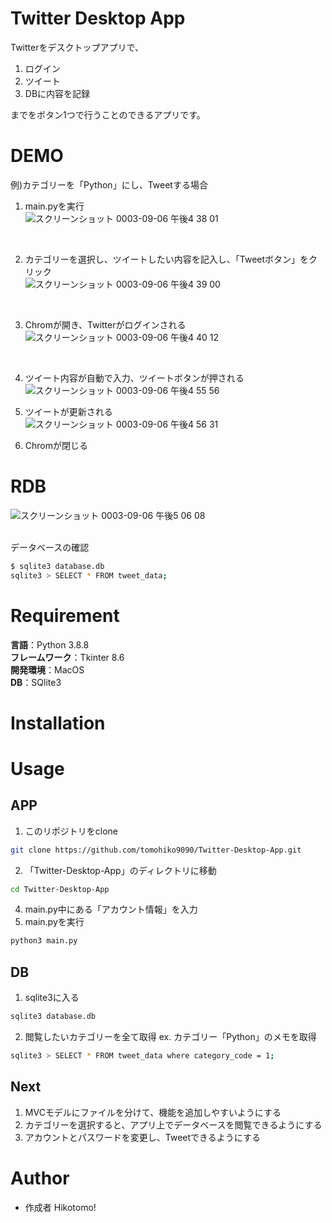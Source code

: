 # Twitter Desktop App
 
Twitterをデスクトップアプリで、  
1. ログイン
2. ツイート
3. DBに内容を記録  

までをボタン1つで行うことのできるアプリです。
 
# DEMO
例)カテゴリーを「Python」にし、Tweetする場合 
<br>

1. main.pyを実行  
![スクリーンショット 0003-09-06 午後4 38 01](https://user-images.githubusercontent.com/66200485/132179855-c7124c9f-30b1-4cf3-aa57-13876b3e0d40.png)
<br>

2. カテゴリーを選択し、ツイートしたい内容を記入し、「Tweetボタン」をクリック  
![スクリーンショット 0003-09-06 午後4 39 00](https://user-images.githubusercontent.com/66200485/132179983-9f97a3a7-1ce6-4f78-b09d-6803de07aa69.png)
<br>

3. Chromが開き、Twitterがログインされる  
![スクリーンショット 0003-09-06 午後4 40 12](https://user-images.githubusercontent.com/66200485/132180132-f8271a0d-6658-410d-b381-f345d0a2e644.png)
<br>

4. ツイート内容が自動で入力、ツイートボタンが押される  
![スクリーンショット 0003-09-06 午後4 55 56](https://user-images.githubusercontent.com/66200485/132181278-2c9f24cd-a4b9-477f-a546-6c8a0e442068.png)

5. ツイートが更新される  
![スクリーンショット 0003-09-06 午後4 56 31](https://user-images.githubusercontent.com/66200485/132181325-f2d232b8-113f-4e17-ad21-0a26bbf039cd.png)

6. Chromが閉じる  

# RDB
![スクリーンショット 0003-09-06 午後5 06 08](https://user-images.githubusercontent.com/66200485/132182523-dedb9e0b-a71c-4813-99cb-0066602acc91.png)  
<br>

データベースの確認
```bash
$ sqlite3 database.db
sqlite3 > SELECT * FROM tweet_data;
```



# Requirement
 
**言語**：Python 3.8.8  
**フレームワーク**：Tkinter 8.6  
**開発環境**：MacOS  
**DB**：SQlite3    

# Installation
 
# Usage
 
## APP
1. このリポジトリをclone
```bash
git clone https://github.com/tomohiko9090/Twitter-Desktop-App.git
```
2. 「Twitter-Desktop-App」のディレクトリに移動
```bash
cd Twitter-Desktop-App
```
4. main.py中にある「アカウント情報」を入力
5. main.pyを実行
```bash
python3 main.py
```

## DB
1. sqlite3に入る
```bash
sqlite3 database.db
```
2. 閲覧したいカテゴリーを全て取得
ex. カテゴリー「Python」のメモを取得
```bash
sqlite3 > SELECT * FROM tweet_data where category_code = 1;
```

## Next
1. MVCモデルにファイルを分けて、機能を追加しやすいようにする
2. カテゴリーを選択すると、アプリ上でデータベースを閲覧できるようにする
3. アカウントとパスワードを変更し、Tweetできるようにする


# Author
 
* 作成者 Hikotomo!
